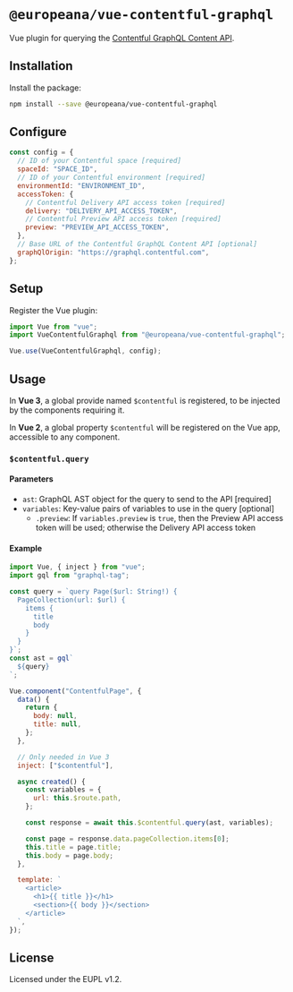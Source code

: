 # `@europeana/vue-contentful-graphql`

Vue plugin for querying the
[Contentful GraphQL Content API](https://www.contentful.com/developers/docs/references/graphql/).

## Installation

Install the package:

```sh
npm install --save @europeana/vue-contentful-graphql
```

## Configure

```js
const config = {
  // ID of your Contentful space [required]
  spaceId: "SPACE_ID",
  // ID of your Contentful environment [required]
  environmentId: "ENVIRONMENT_ID",
  accessToken: {
    // Contentful Delivery API access token [required]
    delivery: "DELIVERY_API_ACCESS_TOKEN",
    // Contentful Preview API access token [required]
    preview: "PREVIEW_API_ACCESS_TOKEN",
  },
  // Base URL of the Contentful GraphQL Content API [optional]
  graphQlOrigin: "https://graphql.contentful.com",
};
```

## Setup

Register the Vue plugin:

<!-- TODO: show how to register in Vue 3 too -->

```js
import Vue from "vue";
import VueContentfulGraphql from "@europeana/vue-contentful-graphql";

Vue.use(VueContentfulGraphql, config);
```

## Usage

In **Vue 3**, a global provide named `$contentful` is registered, to be injected
by the components requiring it.

In **Vue 2**, a global property `$contentful` will be registered on the Vue app,
accessible to any component.

### `$contentful.query`

#### Parameters

- `ast`: GraphQL AST object for the query to send to the API [required]
- `variables`: Key-value pairs of variables to use in the query [optional]
  - `.preview`: If `variables.preview` is `true`, then the Preview API access
    token will be used; otherwise the Delivery API access token

#### Example

<!-- TODO: rewrite using Composition API syntax -->

```js
import Vue, { inject } from "vue";
import gql from "graphql-tag";

const query = `query Page($url: String!) {
  PageCollection(url: $url) {
    items {
      title
      body
    }
  }
}`;
const ast = gql`
  ${query}
`;

Vue.component("ContentfulPage", {
  data() {
    return {
      body: null,
      title: null,
    };
  },

  // Only needed in Vue 3
  inject: ["$contentful"],

  async created() {
    const variables = {
      url: this.$route.path,
    };

    const response = await this.$contentful.query(ast, variables);

    const page = response.data.pageCollection.items[0];
    this.title = page.title;
    this.body = page.body;
  },

  template: `
    <article>
      <h1>{{ title }}</h1>
      <section>{{ body }}</section>
    </article>
  `,
});
```

## License

Licensed under the EUPL v1.2.
